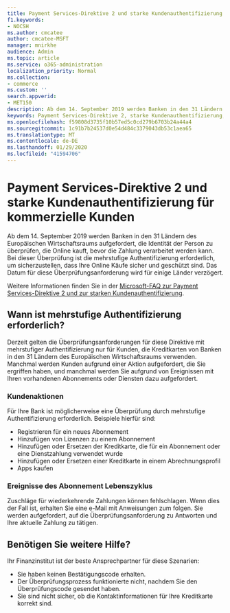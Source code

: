 ```yaml
---
title: Payment Services-Direktive 2 und starke Kundenauthentifizierung für kommerzielle Kunden
f1.keywords:
- NOCSH
ms.author: cmcatee
author: cmcatee-MSFT
manager: mnirkhe
audience: Admin
ms.topic: article
ms.service: o365-administration
localization_priority: Normal
ms.collection:
- commerce
ms.custom: ''
search.appverid:
- MET150
description: Ab dem 14. September 2019 werden Banken in den 31 Ländern des Europäischen Wirtschaftsraums aufgefordert, die Identität der Person zu überprüfen, die Online kauft, bevor die Zahlung verarbeitet werden kann.
keywords: Payment Services-Direktive 2, starke Kundenauthentifizierung, mehrstufige Authentifizierung
ms.openlocfilehash: f59808d3735f10b57ed5c0cd279b6703b24a44a4
ms.sourcegitcommit: 1c91b7b24537d0e54d484c3379043db53c1aea65
ms.translationtype: MT
ms.contentlocale: de-DE
ms.lasthandoff: 01/29/2020
ms.locfileid: "41594706"
---
```

# <a name="payment-services-directive-2-and-strong-customer-authentication-for-commercial-customers"></a>Payment Services-Direktive 2 und starke Kundenauthentifizierung für kommerzielle Kunden

Ab dem 14. September 2019 werden Banken in den 31 Ländern des Europäischen Wirtschaftsraums aufgefordert, die Identität der Person zu überprüfen, die Online kauft, bevor die Zahlung verarbeitet werden kann. Bei dieser Überprüfung ist die mehrstufige Authentifizierung erforderlich, um sicherzustellen, dass Ihre Online Käufe sicher und geschützt sind. Das Datum für diese Überprüfungsanforderung wird für einige Länder verzögert. 

Weitere Informationen finden Sie in der [Microsoft-FAQ zur Payment Services-Direktive 2 und zur starken Kundenauthentifizierung](https://support.microsoft.com/help/4517854/microsoft-account-open-banking-customer-authentication).

## <a name="when-is-multi-factor-authentication-required"></a>Wann ist mehrstufige Authentifizierung erforderlich?

Derzeit gelten die Überprüfungsanforderungen für diese Direktive mit mehrstufiger Authentifizierung nur für Kunden, die Kreditkarten von Banken in den 31 Ländern des Europäischen Wirtschaftsraums verwenden. Manchmal werden Kunden aufgrund einer Aktion aufgefordert, die Sie ergriffen haben, und manchmal werden Sie aufgrund von Ereignissen mit Ihren vorhandenen Abonnements oder Diensten dazu aufgefordert.

### <a name="customer-actions"></a>Kundenaktionen

Für Ihre Bank ist möglicherweise eine Überprüfung durch mehrstufige Authentifizierung erforderlich. Beispiele hierfür sind:
- Registrieren für ein neues Abonnement
- Hinzufügen von Lizenzen zu einem Abonnement
- Hinzufügen oder Ersetzen der Kreditkarte, die für ein Abonnement oder eine Dienstzahlung verwendet wurde
- Hinzufügen oder Ersetzen einer Kreditkarte in einem Abrechnungsprofil
- Apps kaufen

### <a name="subscription-lifecycle-events"></a>Ereignisse des Abonnement Lebenszyklus

Zuschläge für wiederkehrende Zahlungen können fehlschlagen. Wenn dies der Fall ist, erhalten Sie eine e-Mail mit Anweisungen zum folgen. Sie werden aufgefordert, auf die Überprüfungsanforderung zu Antworten und Ihre aktuelle Zahlung zu tätigen.

## <a name="need-more-help"></a>Benötigen Sie weitere Hilfe?

Ihr Finanzinstitut ist der beste Ansprechpartner für diese Szenarien:
- Sie haben keinen Bestätigungscode erhalten.  
- Der Überprüfungsprozess funktionierte nicht, nachdem Sie den Überprüfungscode gesendet haben.
- Sie sind nicht sicher, ob die Kontaktinformationen für Ihre Kreditkarte korrekt sind.